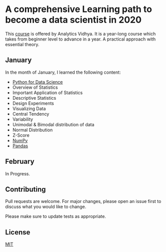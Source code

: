 # A comprehensive Learning path to become a data scientist in 2020

This [course](https://courses.analyticsvidhya.com/courses/take/a-comprehensive-learning-path-to-become-a-data-scientist-in-2020) is offered by Analytics Vidhya. It is a year-long course which takes from beginner level to advance in a year. A practical approach with essential theory.

## January

In the month of January, I learned the following content:

* [Python for Data Science](https://courses.analyticsvidhya.com/courses/take/introduction-to-data-science/lessons/3893937-a-brief-introduction-to-python)
* Overview of Statistics
* Important Application of Statistics
* Descriptive Statistics
* Design Experiments
* Visualizing Data
* Central Tendency
* Variability
* Unimodal & Bimodal distribution of data
* Normal Distribution
* Z-Score
* [NumPy](https://github.com/MrAsimZahid/Data-Science-with-Analytics-Vidhya/blob/master/2%20-%20Introduction%20to%20Numpy.ipynb)
* [Pandas](https://github.com/MrAsimZahid/Data-Science-with-Analytics-Vidhya/blob/master/3%20-%20Introduction%20to%20Pandas.ipynb)


## February

In Progress.

## Contributing
Pull requests are welcome. For major changes, please open an issue first to discuss what you would like to change.

Please make sure to update tests as appropriate.

## License
[MIT](https://choosealicense.com/licenses/mit/)